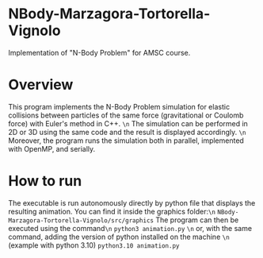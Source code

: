 # NBody-Marzagora-Tortorella-Vignolo
Implementation of "N-Body Problem" for AMSC course.

# Overview
This program implements the N-Body Problem simulation for elastic collisions between particles of the same force (gravitational or Coulomb force) with Euler's method in C++. `\n`
The simulation can be performed in 2D or 3D using the same code and the result is displayed accordingly. `\n` 
Moreover, the program runs the simulation both in parallel, implemented with OpenMP, and serially. 

# How to run

The executable is run autonomously directly by python file that displays the resulting animation.
You can find it inside the graphics folder:`\n`
`NBody-Marzagora-Tortorella-Vignolo/src/graphics`
The program can then be executed using the command`\n` 
`python3 animation.py` `\n`
or, with the same command, adding the version of python installed on the machine `\n`
(example with python 3.10)
`python3.10 animation.py`